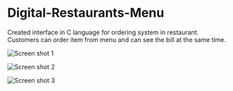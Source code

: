 # Digital-Restaurants-Menu
Created interface in C language for ordering system in restaurant. Customers can order item from menu and can see the bill at the same time.



![Screen shot 1](https://user-images.githubusercontent.com/120910669/208302352-8654801b-6f94-4897-a093-822a4c8423ac.JPG)


![Screen shot 2](https://user-images.githubusercontent.com/120910669/208302353-d32ddaf1-6dad-47a7-93f9-67ffe50d2960.JPG)


![Screen shot 3](https://user-images.githubusercontent.com/120910669/208302355-bc838253-7800-4e2b-8c40-cce8a05a6a7a.JPG)
